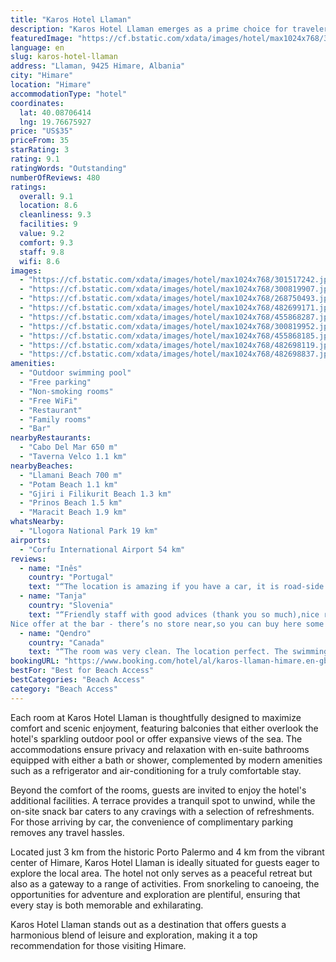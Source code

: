 ```yaml
---
title: "Karos Hotel Llaman"
description: "Karos Hotel Llaman emerges as a prime choice for travelers seeking both relaxation and adventure in Himare."
featuredImage: "https://cf.bstatic.com/xdata/images/hotel/max1024x768/301517242.jpg?k=38af49ab54952ecb1dca917ae451803df91fe6976f552618c5306aa9c5ce2415&o=&hp=1"
language: en
slug: karos-hotel-llaman
address: "Llaman, 9425 Himare, Albania"
city: "Himare"
location: "Himare"
accommodationType: "hotel"
coordinates:
  lat: 40.08706414
  lng: 19.76675927
price: "US$35"
priceFrom: 35
starRating: 3
rating: 9.1
ratingWords: "Outstanding"
numberOfReviews: 480
ratings:
  overall: 9.1
  location: 8.6
  cleanliness: 9.3
  facilities: 9
  value: 9.2
  comfort: 9.3
  staff: 9.8
  wifi: 8.6
images:
  - "https://cf.bstatic.com/xdata/images/hotel/max1024x768/301517242.jpg?k=38af49ab54952ecb1dca917ae451803df91fe6976f552618c5306aa9c5ce2415&o=&hp=1"
  - "https://cf.bstatic.com/xdata/images/hotel/max1024x768/300819907.jpg?k=cd24b385ae6438def6453350b88b76176fc23f262834456113841322b09de888&o=&hp=1"
  - "https://cf.bstatic.com/xdata/images/hotel/max1024x768/268750493.jpg?k=0b89dff7d75e1a2812ec7d772172fb9b179e8d2a2d4f27c25afdfedd993b1a7d&o=&hp=1"
  - "https://cf.bstatic.com/xdata/images/hotel/max1024x768/482699171.jpg?k=40460367e2d6aca2597507bf1ad8336cd724240c1e5ce9ed726b5951786d460a&o=&hp=1"
  - "https://cf.bstatic.com/xdata/images/hotel/max1024x768/455868287.jpg?k=499c80086ab370b32da7c0516c3a6b61c4b0b6b84655d48a11b70c5ef856b7e0&o=&hp=1"
  - "https://cf.bstatic.com/xdata/images/hotel/max1024x768/300819952.jpg?k=837b97f01455dc16022c8c8b99d90fc63e52169d004a67c4f01507033b4a2c51&o=&hp=1"
  - "https://cf.bstatic.com/xdata/images/hotel/max1024x768/455868185.jpg?k=439fda4605ea83e5e904d1f853af9d4995375ce45d4b4dd7e92b753ae25e90e9&o=&hp=1"
  - "https://cf.bstatic.com/xdata/images/hotel/max1024x768/482698119.jpg?k=6f8a54667f533038a31d764782b323da46426c49e08154eaa3a6717c440ae505&o=&hp=1"
  - "https://cf.bstatic.com/xdata/images/hotel/max1024x768/482698837.jpg?k=ed5fafde6d60334b80651d4beeeef2b716390391701d7da8960de12320afb789&o=&hp=1"
amenities:
  - "Outdoor swimming pool"
  - "Free parking"
  - "Non-smoking rooms"
  - "Free WiFi"
  - "Restaurant"
  - "Family rooms"
  - "Bar"
nearbyRestaurants:
  - "Cabo Del Mar 650 m"
  - "Taverna Velco 1.1 km"
nearbyBeaches:
  - "Llamani Beach 700 m"
  - "Potam Beach 1.1 km"
  - "Gjiri i Filikurit Beach 1.3 km"
  - "Prinos Beach 1.5 km"
  - "Maracit Beach 1.9 km"
whatsNearby:
  - "Llogora National Park 19 km"
airports:
  - "Corfu International Airport 54 km"
reviews:
  - name: "Inês"
    country: "Portugal"
    text: "“The location is amazing if you have a car, it is road-side but 3 minutes away from Himare center. Quiet, good parking spots and beautiful views. The staff is extremely kind and there is a nice pool area, however would recommend going to the nearby...”"
  - name: "Tanja"
    country: "Slovenia"
    text: "“Friendly staff with good advices (thank you so much),nice room,extra bonus-the pool,but a bit cold water.
Nice offer at the bar - there’s no store near,so you can buy here some bottled water and juices.”"
  - name: "Qendro"
    country: "Canada"
    text: "“The room was very clean. The location perfect. The swimming pool very convinient if you want to stay there or if you have kids.. Just 2 minutes away is the gorgeous Llamani beach. Himara with its restaurants and beach bars is 5 minutes drive. It...”"
bookingURL: "https://www.booking.com/hotel/al/karos-llaman-himare.en-gb.html?aid=8035640"
bestFor: "Best for Beach Access"
bestCategories: "Beach Access"
category: "Beach Access"
---
```


Each room at Karos Hotel Llaman is thoughtfully designed to maximize comfort and scenic enjoyment, featuring balconies that either overlook the hotel's sparkling outdoor pool or offer expansive views of the sea. The accommodations ensure privacy and relaxation with en-suite bathrooms equipped with either a bath or shower, complemented by modern amenities such as a refrigerator and air-conditioning for a truly comfortable stay.

Beyond the comfort of the rooms, guests are invited to enjoy the hotel's additional facilities. A terrace provides a tranquil spot to unwind, while the on-site snack bar caters to any cravings with a selection of refreshments. For those arriving by car, the convenience of complimentary parking removes any travel hassles.

Located just 3 km from the historic Porto Palermo and 4 km from the vibrant center of Himare, Karos Hotel Llaman is ideally situated for guests eager to explore the local area. The hotel not only serves as a peaceful retreat but also as a gateway to a range of activities. From snorkeling to canoeing, the opportunities for adventure and exploration are plentiful, ensuring that every stay is both memorable and exhilarating.

Karos Hotel Llaman stands out as a destination that offers guests a harmonious blend of leisure and exploration, making it a top recommendation for those visiting Himare.